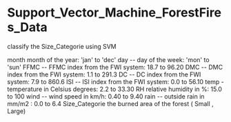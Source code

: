 # Support_Vector_Machine_ForestFires_Data

classify the Size_Categorie using SVM

month	month of the year: 'jan' to 'dec'
day	-- day of the week: 'mon' to 'sun'
FFMC	-- FFMC index from the FWI system: 18.7 to 96.20
DMC	-- DMC index from the FWI system: 1.1 to 291.3
DC	-- DC index from the FWI system: 7.9 to 860.6
ISI	-- ISI index from the FWI system: 0.0 to 56.10
temp -	temperature in Celsius degrees: 2.2 to 33.30
RH 	relative humidity in %: 15.0 to 100
wind --	wind speed in km/h: 0.40 to 9.40
rain --	outside rain in mm/m2 : 0.0 to 6.4
Size_Categorie 	the burned area of the forest ( Small , Large)
